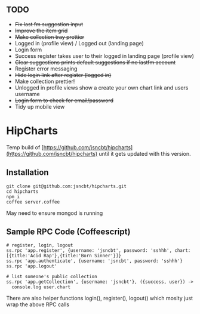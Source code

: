 
## TODO

- ~~Fix last fm suggestion input~~
- ~~Improve the item grid~~
- ~~Make collection tray prettier~~
- Logged in (profile view) / Logged out (landing page)
- Login form
- Success register takes user to their logged in landing page (profile view)
- ~~Clear suggestions prints default suggestions if no lastfm account~~
- Register error messaging
- ~~Hide login link after register (logged in)~~
- Make collection prettier!
- Unlogged in profile views show a create your own chart link and users username
- ~~Login form to check for email/password~~
- Tidy up mobile view

# HipCharts

Temp build of [https://github.com/jsncbt/hipcharts](https://github.com/jsncbt/hipcharts) until it gets updated with this version.


## Installation

```
git clone git@github.com:jsncbt/hipcharts.git
cd hipcharts
npm i
coffee server.coffee
```

May need to ensure mongod is running


## Sample RPC Code (Coffeescript)

```
# register, login, logout
ss.rpc 'app.register', {username: 'jsncbt', password: 'sshhh', chart:[{title:'Acid Rap'},{title:'Born Sinner'}]}
ss.rpc 'app.authenticate', {username: 'jsncbt', password: 'sshhh'}
ss.rpc 'app.logout'

# list someone's public collection
ss.rpc 'app.getCollection', {username: 'jsncbt'}, ({success, user}) ->
  console.log user.chart
```

There are also helper functions login(), register(), logout() which moslty just wrap the above RPC calls

